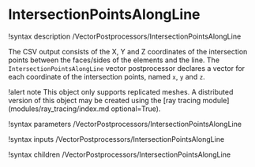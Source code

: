 # IntersectionPointsAlongLine

!syntax description /VectorPostprocessors/IntersectionPointsAlongLine

The CSV output consists of the X, Y and Z coordinates of the intersection points between the faces/sides of the elements and the line.
The `IntersectionPointsAlongLine` vector postprocessor declares a vector for each coordinate of the intersection points, named `x`, `y` and `z`.

!alert note
This object only supports replicated meshes. A distributed version of this object may be created using the [ray tracing module](modules/ray_tracing/index.md optional=True).

!syntax parameters /VectorPostprocessors/IntersectionPointsAlongLine

!syntax inputs /VectorPostprocessors/IntersectionPointsAlongLine

!syntax children /VectorPostprocessors/IntersectionPointsAlongLine
